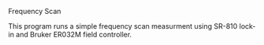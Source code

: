 Frequency Scan

This program runs a simple frequency scan measurment using SR-810 lock-in and Bruker ER032M field controller.

